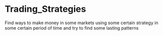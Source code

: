 # Trading_Strategies
Find ways to make money in some markets using some certain strategy in some certain period of time and try to find some lasting patterns

